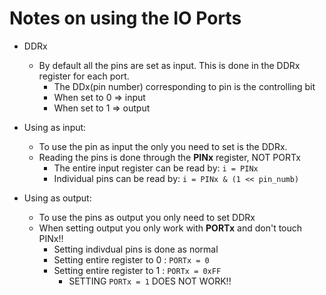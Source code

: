 # Notes on using the IO Ports

- DDRx
    - By default all the pins are set as input. This is done in the DDRx register for each port.
        - The DDx(pin number) corresponding to pin is the controlling bit
        - When set to 0 => input
        - When set to 1 => output

- Using as input:
    - To use the pin as input the only you need to set is the DDRx.
    - Reading the pins is done through the **PINx** register, NOT PORTx
        - The entire input register can be read by: `i = PINx`
        - Individual pins can be read by: `i = PINx & (1 << pin_numb)`

- Using as output:
    - To use the pins as output you only need to set DDRx
    - When setting output you only work with **PORTx** and don't touch PINx!!
        - Setting indivdual pins is done as normal
        - Setting entire register to 0 : `PORTx = 0`
        - Setting entire register to 1 : `PORTx = 0xFF`
            - SETTING `PORTx = 1` DOES NOT WORK!!